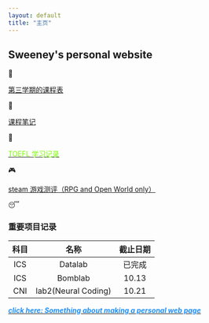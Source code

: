 ```yaml
---
layout: default
title: "主页"
---
```


## Sweeney's personal website

:date:

[第三学期的课程表](课程表3.0.xlsx)

:pencil:

[课程笔记](./课程笔记3)

:rainbow:

[<font color=LawnGreen>TOEFL 学习记录</font>](./TOEFL)

:video_game:

[steam 游戏测评（RPG and Open World only）](./GameEvaluation)

:sleeping:

### 重要项目记录 
| 科目 | 名称         | 截止日期 |
|:----:|:------------:|:-------:|
| ICS  | Datalab     | 已完成   |
| ICS  | Bomblab     | 10.13   |
| CNI  | lab2(Neural Coding) | 10.21   |



[***<font color=DodgerBlue>click here: Something about making a personal web page</font>***](info.pdf)
